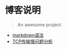 # 博客说明

> An awesome project.

- [markdown语法](/course/markdown语法.md)
- [TCP传输慢问题分析](/course/TCP传输慢问题分析.md)
